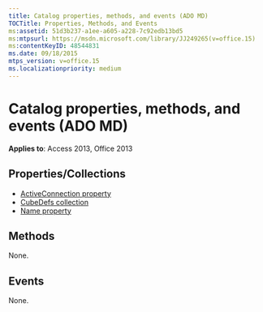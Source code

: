 ```yaml
---
title: Catalog properties, methods, and events (ADO MD)
TOCTitle: Properties, Methods, and Events
ms:assetid: 51d3b237-a1ee-a605-a228-7c92edb13bd5
ms:mtpsurl: https://msdn.microsoft.com/library/JJ249265(v=office.15)
ms:contentKeyID: 48544831
ms.date: 09/18/2015
mtps_version: v=office.15
ms.localizationpriority: medium
---
```


# Catalog properties, methods, and events (ADO MD)

**Applies to**: Access 2013, Office 2013

## Properties/Collections

- [ActiveConnection property](activeconnection-property-ado-md.md)
- [CubeDefs collection](cubedefs-collection-ado-md.md)
- [Name property](name-property-ado-md.md)

## Methods

None.

## Events

None.

